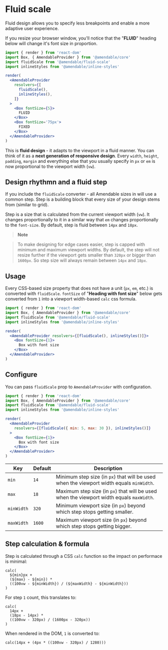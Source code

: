 # Fluid scale

Fluid design allows you to specify less breakpoints and enable
a more adaptive user experience.

If you resize your browser window, you'll notice that the "**FLUID**" heading
below will change it's font size in proportion.

```jsx sandbox
import { render } from 'react-dom'
import Box, { AmendableProvider } from '@amendable/core'
import fluidScale from '@amendable/fluid-scale'
import inlineStyles from '@amendable/inline-styles'

render(
  <AmendableProvider
    resolvers={[
      fluidScale(),
      inlineStyles(),
    ]}
  >
    <Box fontSize={5}>
      FLUID
    </Box>
    <Box fontSize='75px'>
      FIXED
    </Box>
  </AmendableProvider>
)
```

This is **fluid design** - it adapts to the viewport in a fluid manner. You can
think of it as a **next generation of responsive design**. Every `width`,
`height`, `padding`, `margin` and everything else that you usually specify in
`px` or `em` is now proportional to the viewport width (`vw`).

## Design rhythmn and a fluid step

If you include the `fluidScale` converter - all Amendable sizes in will use
a common step. Step is a building block that every size of your design
stems from (similar to grid).

Step is a size that is calculated from the current viewport width
(`vw`). It changes proportionally to it in a similar way that `em` changes
proportionally to the `font-size`. By default, step is fluid between
`14px` and `18px`.

> **Note**

> To make designing for edge cases easier, step is capped with minimum and
maximum viewport widths. By default, the step will not resize further
if the viewport gets smaller than `320px` or bigger than `1600px`.
So step size will always remain between `14px` and `18px`.

## Usage

Every CSS-based size property that does not have a unit (`px`, `em`, etc.)
is converted with `fluidScale`. `fontSize` of "**Heading with font size**" below
gets converted from `1` into a viewport width-based `calc` css formula.

```jsx sandbox
import { render } from 'react-dom'
import Box, { AmendableProvider } from '@amendable/core'
import fluidScale from '@amendable/fluid-scale'
import inlineStyles from '@amendable/inline-styles'

render(
  <AmendableProvider resolvers={[fluidScale(), inlineStyles()]}>
    <Box fontSize={1}>
      Box with font size
    </Box>
  </AmendableProvider>
)
```

## Configure

You can pass `fluidScale` prop to `AmendableProvider` with configuration.

```jsx sandbox
import { render } from 'react-dom'
import Box, { AmendableProvider } from '@amendable/core'
import fluidScale from '@amendable/fluid-scale'
import inlineStyles from '@amendable/inline-styles'

render(
  <AmendableProvider
    resolvers={[fluidScale({ min: 5, max: 30 }), inlineStyles()]}
  >
    <Box fontSize={1}>
      Box with font size
    </Box>
  </AmendableProvider>
)
```

| Key        | Default | Description
| ---        | ---     | ---
| `min`      | `14`    | Minimum step size (in `px`) that will be used when the viewport width equals `minWidth`.
| `max`      | `18`    | Maximum step size (in `px`) that will be used when the viewport width equals `maxWidth`.
| `minWidth` | `320`   | Minimum viewport size (in `px`) beyond which step stops getting smaller.
| `maxWidth` | `1600`  | Maximum viewport size (in `px`) beyond which step stops getting bigger.

## Step calculation & formula

Step is calculated through a CSS `calc` function so the impact on performace
is minimal:

```
calc(
  ${min}px +
  (${max} - ${min}) *
  ((100vw - ${minWidth}) / (${maxWidth} - ${minWidth}))
)
```

For step `1` count, this translates to:
```
calc(
  14px +
  (18px - 14px) *
  ((100vw - 320px) / (1600px - 320px))
)
```


When rendered in the DOM, `1` is converted to:
```
calc(14px + (4px * ((100vw - 320px) / 1280)))
```
